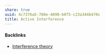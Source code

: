 ```yaml
---
share: true
uuid: 4c7376a5-788e-4890-b0f5-c23a344b470c
title: Active Interference
---
```

#### Backlinks

* [Interference theory](/0679bd5d-395d-43da-9973-60a1c6604234)